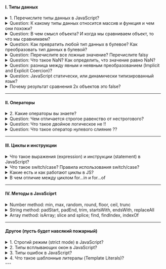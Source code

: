 #### I. Типы данных

<details>
<summary> 1. Перечислите типы данных в JavaScript? </summary>
В JavaScript существует 8 типов данных, их можно разделить на примитивные и ссылочные. К примитивным относятся следующие типы:

- `string` (строка),

- `number` (число),

- `biginit`,

- `boolean`,

- `symbol` (уникальный идентификатор) - необходимо для создания уникальных id, чтобы создать его необходимо написать функцию Symbol(""). Если сравнить два одниковых символа между собой, они никогда не равны

- `null`,

- `undefined`

А к ссылочному относится:

- `object`. А определить тип данных можно с помощью typeOf. 

<details>
<summary>Question: В чем отличие между null и undefined?</summary>

Стоит отметить, что разница между null и undefined в том, что `Undefined` - это когда переменная объявлена, но мы ей не присвоенно значение, а `null` - когда мы присвоили значение специально, и как бы говорим, что у нас есть переменная и она пустая.

</details>

</details>

<details>
<summary>Question: К какому типы данных относится массив и функция и чем они похожи?</summary>
Это все объект.
</details>

<details>
<summary> Question: В чем смысл объекта? И когда мы сравниваем объект, то что мы сравнимаем? </summary>
В нем можно хранить данные с помощью ключ и значения. Когда мы сравниваем объект, то мы сравниваем ссылки на объект
</details>

</details>

<details>
<summary>Question: Как превратить любой тип данных в булевое? Как преобразовать тип данных в булевой?</summary>

В JS мы можем явно преобразовать типы, всего их три: String(), Boolean(), Number() - и все они являются функциями.

Чтобы превартить тип данных в булевый можно использовать:

1. Функцию Boolean(null)
2. !! (Два логических не)

Чтобы превратить тип данных в числовое можно использовать:

1. Функцию Number('5')
2. метод parseInt("5")

Что превратить тип данных в строку можно использовать:

1. Функцию String(null)
2. Или через метод Object.prototype.toString(43)
</details>

<details>
<summary>Question: Перечислите все ложные значение? Перечислите falsy</summary>

Falsy - это следующие значение: "", 0, null, undefined, NaN, false. А все остальное уже true

</details>

<details>
<summary>Question: Что такое NaN? Как определить, что значение равно NaN?</summary>

NaN расшифровывается как not-a-number, что означает не является числом. Мы получаем его когда выполняем математическую операцию неправильно. Например, если мы возьмем строку и какое-то число, то оно нам даст NaN. А его особенностью можно выделить то, что она не равна ничему даже самому себе как в строгом, так и в нестрогом сравнении. Для того, чтобы проверить, что число не является числом использует функцию isNaN()

</details>

<details>
<summary>Question: разница между явным и неявным преобразованием (Implicit and Explicit Coercion)?</summary>

Неявное преобразование происходит автоматически путем арифмитические действий, а явное когда мы указываем тип специально через функции Number или ParseInt, функцию String или метод toString, Boolean или двойное логическое !!

</details>

<details>
<summary>Question: JavaScript статически, или динамически типизированный язык? </summary>

Динамически типизированный язык, так как происходит автоматическое преобразование типов

</details>

<details>
<summary>Почему результат сравнения 2х объектов это false? </summary>

Примитивные типы данных сравниваются по значению, а объекты по ссылке. И если у нас две одинаковые объекты, то ссылки у них разные. Поэтому сравнения двух одинаковых объектов - это всегда false. 
</details>

</details>

---

#### II. Операторы

<details>
<summary> 2. Какие операторы вы знаете? </summary>

I. Арифмитические операторы:

- сложения,
- вычитания,
- умножения,
- делание,
- возведение в стене `**`
- взятия от остатка `%`

II. Логические операторы:

- Или (||) - возвращает true, если одно из значений верно
- И (&&) - возвращает true только в том случае, если оба значеные верны, а вернет он последнее значение. Однако если все таки одно из значений false, то дальше он не пойдет.
- ! (Логическое не) - меняет значение на противоположное, стоит упомянуть также про

К особенностям стоит отметить, что есть также приоритетность, но если мы обернем в скобки то данная приоритетность уже не будет иметь разницы.

III. Операторы сравнения:

- больше, меньше, меньше или равно, больше или равно,
- нестрогое (==) и строгое равенство (===),
- не равно (!=).
</details>

<details>
<summary>Question: Чем отличается строгое равенство от нестрогового?</summary>

Строгое равенство отличается от нестрогого тем, что нестрогое сравнивает только значения без приведения типов, а строгая сравнивает и значения и типы

</details>

<details>
<summary>Question: Что такое двойное логическое не !!</summary>

Он нужен для преобразований значений к булевому значению.

Допилить идею: Если мы применим его к строке, то оно сначало станет булевое, а после этого к ней применится логическое отрицание.

</details>

<details>
<summary>Question: Что такое оператор нулевого слияние ??</summary>

Он возвращает значение правого операнда, если левый операнд содержит null или undefined, в противном случае возвращается значение левого операнда. Он похож на или, так как он возвращает правый операнд если в левом хранится ложное значение, а не только null / undefined

</details>

---

#### III. Циклы и инструкции

<details>
<summary>Что такое выражения (expression) и инструкции (statement) в JavaScript?</summary>

I. Выражение - это арифмитическое действие. Например:`+, -, *, /, %, >, =, ==, i++, --i`, Math.random - случайное число.

II. Инструкция - это фрагмент кода, который выполняет определенное действие. К инструкциям относятся: `if, if-else, while, for, for..in, for..of switch, for-in, объявления переменных`

</details>

<details>
<summary>Что такое switch/case? Правила использования switch/case?</summary>

Инструкция switch() сравнивает выражение со случаями или кейсами, перечисленными внутри нее а затем выполняет соответствующие инструкции. Внутри case описывается логика и в конце добавляется break для прекращение проверок, если одна из них сработало, в конце указывает дефолт когда не один из кейсов не отработал.

Правила:

1. Условия должно быть число или строка
2. Не допускается дублирования значений
3. Инструкция дефолт является опциональная
4. Если не для одного не найдено совпадение выполняется блок default
5. Break используется для остановки цикла, если мы его не укажем то цикл продолжится
</details>

<details>
<summary> Какие есть и как работают циклы в JS? </summary>

Цикл - это когда нам необходимо какое-то действие повторить несколько раз

- for (let i=..; i > str; i++)
- for ... in
- for ... of

- While... — сначала проверяет условия, а потом их выполняет, и так по кругу. Цикл будет повторятся пока условия верно
- Do...while — сначала выполняет условия, а потом их проверяет, и так по кругу.

</details>

<details>
<summary>В чем отличие между циклом for...in и for...of</summary>

for ... in - для перебора объекта, и если мы используем его в массиве, то переберутся только ключи в массиве.
for ... of - для перебора массива, перебираются как значения так и ключи

</details>


---

#### IV. Методы в JavaSciprt

<details>
<summary>Number method: min, max, random, round, floor, ceil, trunc</summary>

1. Как получить минимальное число? - Math.min();
2. Как получить максимальное число? - Math.mix();
3. Как сгенерировать случайное число в JavaScript? => Math.random();
4. Как округлить число в ближайшему целому? => Math.round(); 
5. Как округлить число в меньшую степень? => Math.floor();
6. Как округлить число в большую степень? => Math.ceil();
7. Как удалить числа после точки? => Math.trunc();

</details>

<details>
<summary>String method: padStart, padEnd, trim, startsWith, endsWith, replaceAll </summary>

Они нужны для того, чтобы дополнять строку до нужного размер. Оба принимаются два аргументе: `длина (число)` и символ (строка), которая будет заполнять оставщуюся длину. Если его не указать, то он будет в видепустой строки

1. `String.prototype.padStart()` => подставляет дополнительные символы перед началом строки (слева)
2. `String.prototype.padEnd()` => подставляет дополнительные символы перед концом строки (справа)
3. `String.prototype.trim()` => удаляет пробельные символы как в начале так и в конце строки

Данные методы определяются начинается или заканчивается ли строка требуемыми символами, тем самым помогают определить соответствие в начале и в конце. Принимают два аргумент: `символы`, которые будут искаться в строке и второй `число`, с которого начнется поиск. 

Методы строк: .startsWith() и .endsWith() проверяют начинается-ли (заканчивается) строка с определенным  символом. 
4. `String.prototype.startsWith()` => начинается ли строка с данного метода
5. `String.prototype.endsWith()` => заканчивается ли строка с данным словом. 

6. `String.prototype.replaceAll()` => у нас есть одно строковое предложение и мы хотим в этой предложенние заменить все слова на другие. Например: у кошки была кошка по имени Мушка, мы хотим кошку заменить на утку. Получается у утки была утка по имени Мушка. 


</details>

<details>
<summary>Array method: isArray; slice and splice; find, findIndex, indexOf</summary>

1. `Array.isArray()` => проверяет является ли значение массивом

2. `Array.prototype.slice()` - возвращает новый массив с выбраннами элементами (индексами) со стораго массив. Он принимает необязательные аргументы в виде начало индекса и конец его, по которому будуться извлекаться данные. Однако стоит упомянуть, что индексы могут быть и отрицательными, а это значит, что они будут извлекаться с конца. Если мы ничего не укажем то он вернет новый массив со старыми элементе. 

3. `Array.prototype.splice()` - нужен для удаления или добавления в или из массива. Аргументы: начальный индекс по которому начнется изменения массива, если укажем отрицательный индекс, то работу начнет с конца. И два необязательных аргумента: какое кол-во необходимо удалить элемментов в массиве и что добавить к массиву элемент

Следующие методы нужны для поиска в массиве. Они (find, findIndex) принимают в качестве аргумента функцию, только indexOf принимает в качестве аргумента обычное значение
4. `Array.prototype.find()` - вернёт первый найденный в массиве элемент, который подходит под условие.

5. `Array.prototype.findIndex()` - возвращает индекс первого найденного в массиве элемента, который подходит под условие, в противном случае -1 вернет

6. `Array.prototype.indexOf()` -  вернётся индекс первого найденного элемента или -1, если ничего не нашлось



Следующие методы необходимы для перебора массива, они проверяются соответствует ли условия переданных в функции, после чего возвращают полученный результат в виде булеан. 

7. `Array.prototype.some()` - перебирает массив и смотрит соответвствует ли один конкретный элемент в массиве логическому условию.

8. `Array.prototype.every()` -  перебирает массив и смотрит соответвствует ли все элементы в массиве логическому условию.

```
[2, 5, 8, 1, 4].some(elem => elem > 10);                // false
[12, 5, 8, 1, 4].some(elem => elem > 10);               // true
[12, 5, 8, 130, 44].every(elem => elem >= 10);          // false
[12, 54, 18, 130, 44].every(elem => elem >= 10);        // true
```

9. `Array.prototype.forEach()` и `Array.prototype.map()` => отличие заключается в том, что forEach() меняет исходный массив, а map возвращает новый. Еще одним отличиям является то, что если мы используем .map, то мы можем использовать
и другие методы. 


10. `Array.prototype.includes()` - определяет, содержит ли массив определённый элемент, возвращая в зависимости от этого true или false.

Данные методы меняют исходный массив - модифириует массив
11. `Array.prototype.push()` - добавляет элементы в конец массива и возвращает новую длину массива.
12. `Array.prototype.pop()` - удаляет из массива последний элемент и возвращает его значение.
13. `Array.prototype.shift()` - удаляет из массива первый элемент и возвращает его значение. 
14. `Array.prototype.unshift()` - добавляет элементы в начало массива и возвращают новую длину массива.

Что будет работать быстрее? => Pop и push - так как их задача лишь добавить или удалить элемент в конце массива, а shift и unshift медленее так как помимо удаление или добавления первого элемент они будут сдвигать массив вправо или влево. 


15. `Array.prototype.flat()` - у нас есть массив, внутри которого есть еще массивы и данный метод уменьшает вложенность массива на число которое мы указали внутри скобок, также мы можем написать Infinity и удалим все вложенности. Также его особенностью является удаления пустых строк
16. `Array.prototype.flatMaP()` - это смесь двух методов: `.map` и введенного метода `flat` - сначала применяет функцию к каждому элементу, а потом преобразует полученный результат в плоскую структуру или раскрывает подмассивы и помещает их в массив

</details>

</details>


---

#### Другое (пусть будет навсякий пожарный)

<details>
<summary> 1. Строгий режим (strict mode) в JavaScript?</summary>

Он появился в ЕС5, и он говорит, что наш код будет работать в строгом режиме в JS. Чтобы его использовать необходимо написать 'use strict' либо в начале скрипта либо внутри функции. Если мы его напишем в начале скрипта, то он будет иметь глобальную область видимости, а если напишем внутри функции, то будет иметь локальную область видимости. Например если мы объявим объект без переменной или продублируем параметры внутри функции

```
"use strict";
x = {p1:10, p2:20};      // This will cause an error
function x2(p1, p1) {};   // This will cause an error
```

</details>

<details>
<summary> 2. Типы всплывающих окон в JavaScript?</summary>

`alert` - выводить информацию во всплывающем окне;

`confirm` - спрашивать соглашение во всплывающем окне; подтвердить по ОК или Отмену

`prompt` - всплывающем окно, где просят написать что-то в инпут поле

</details>

<details>
<summary> 3. Типы ошибок в JavaScript? </summary>

1. SyntaxError - синтаксическая ошибка возникает когда мы написали неправильно какое-то слово: reutrn

2. RefferenceError - возникает когда js не может найти какую-то ссылку в которой мы пытаемся получить доступ. Например хотим определенную переменную найти а его нет

3. TypeError - возникает когда мы хотим методы определенных типов преобразовать на типов у которого этого метода нет.

</details>



<details>
<summary> 4. Что такое шаблонные литералы (Template Literals)?</summary>

Шаблонные литаралы - это обратные кавычки, внутри обратные кавычек мы можем с помощью знака доллара и фигурными скобками (${выражение}).
</details>
---
